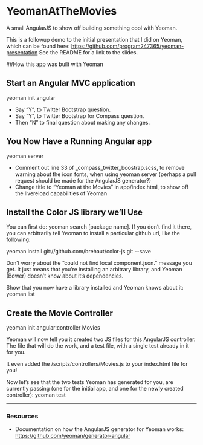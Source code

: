 YeomanAtTheMovies
=================

A small AngularJS to show off building something cool with Yeoman.

This is a followup demo to the initial presentation that I did on Yeoman, which can be found here: https://github.com/program247365/yeoman-presentation See the README for a link to the slides.

##How this app was built with Yeoman

## Start an Angular MVC application
yeoman init angular

- Say “Y”, to Twitter Bootstrap question.
- Say “Y”, to Twitter Bootstrap for Compass question.
- Then “N” to final question about making any changes.

## You Now Have a Running Angular app
yeoman server

- Comment out line 33 of _compass_twitter_boostrap.scss, to remove warning about the icon fonts, when using yeoman server (perhaps a pull request should be made for the AngularJS generator?)
- Change title to “Yeoman at the Movies” in app/index.html, to show off the livereload capabilities of Yeoman

## Install the Color JS library we’ll Use

You can first do: yeoman search [package name]. If you don’t find it there, you can arbitrarily tell Yeoman to install a particular github url, like the following:

yeoman install git://github.com/brehaut/color-js.git --save

Don’t worry about the “could not find local component.json.” message you get. It just means that you’re installing an arbitrary library, and Yeoman (Bower) doesn’t know about it’s dependencies.

Show that you now have a library installed and Yeoman knows about it:
yeoman list

## Create the Movie Controller
yeoman init angular:controller Movies

Yeoman will now tell you it created two JS files for this AngularJS controller. The file that will do the work, and a test file, with a single test already in it for you.

It even added the /scripts/controllers/Movies.js to your index.html file for you!

Now let’s see that the two tests Yeoman has generated for you, are currently passing (one for the initial app, and one for the newly created controller):
yeoman test

---

### Resources

- Documentation on how the AngularJS generator for Yeoman works: https://github.com/yeoman/generator-angular